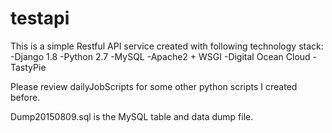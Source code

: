 # testapi
This is a simple Restful API service created with following technology stack:
-Django 1.8
-Python 2.7
-MySQL
-Apache2 + WSGI
-Digital Ocean Cloud
-TastyPie


Please review dailyJobScripts for some other python scripts I created before.

Dump20150809.sql is the MySQL table and data dump file.
